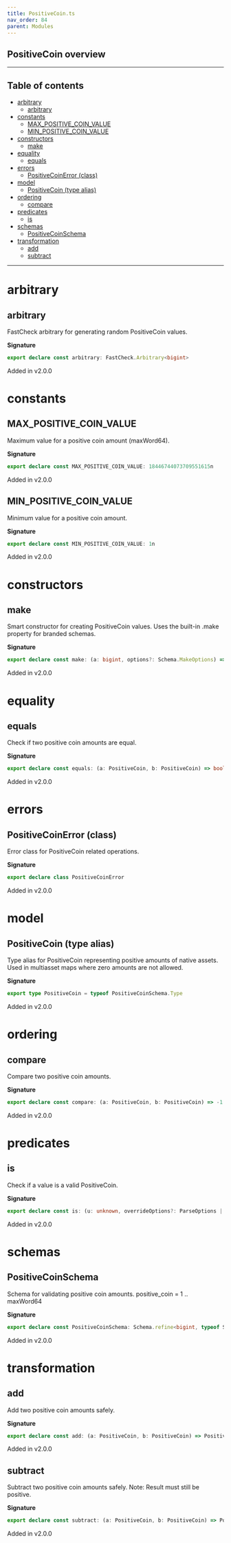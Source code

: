 ```yaml
---
title: PositiveCoin.ts
nav_order: 84
parent: Modules
---
```


## PositiveCoin overview

---

<h2 class="text-delta">Table of contents</h2>

- [arbitrary](#arbitrary)
  - [arbitrary](#arbitrary-1)
- [constants](#constants)
  - [MAX_POSITIVE_COIN_VALUE](#max_positive_coin_value)
  - [MIN_POSITIVE_COIN_VALUE](#min_positive_coin_value)
- [constructors](#constructors)
  - [make](#make)
- [equality](#equality)
  - [equals](#equals)
- [errors](#errors)
  - [PositiveCoinError (class)](#positivecoinerror-class)
- [model](#model)
  - [PositiveCoin (type alias)](#positivecoin-type-alias)
- [ordering](#ordering)
  - [compare](#compare)
- [predicates](#predicates)
  - [is](#is)
- [schemas](#schemas)
  - [PositiveCoinSchema](#positivecoinschema)
- [transformation](#transformation)
  - [add](#add)
  - [subtract](#subtract)

---

# arbitrary

## arbitrary

FastCheck arbitrary for generating random PositiveCoin values.

**Signature**

```ts
export declare const arbitrary: FastCheck.Arbitrary<bigint>
```

Added in v2.0.0

# constants

## MAX_POSITIVE_COIN_VALUE

Maximum value for a positive coin amount (maxWord64).

**Signature**

```ts
export declare const MAX_POSITIVE_COIN_VALUE: 18446744073709551615n
```

Added in v2.0.0

## MIN_POSITIVE_COIN_VALUE

Minimum value for a positive coin amount.

**Signature**

```ts
export declare const MIN_POSITIVE_COIN_VALUE: 1n
```

Added in v2.0.0

# constructors

## make

Smart constructor for creating PositiveCoin values.
Uses the built-in .make property for branded schemas.

**Signature**

```ts
export declare const make: (a: bigint, options?: Schema.MakeOptions) => bigint
```

Added in v2.0.0

# equality

## equals

Check if two positive coin amounts are equal.

**Signature**

```ts
export declare const equals: (a: PositiveCoin, b: PositiveCoin) => boolean
```

Added in v2.0.0

# errors

## PositiveCoinError (class)

Error class for PositiveCoin related operations.

**Signature**

```ts
export declare class PositiveCoinError
```

Added in v2.0.0

# model

## PositiveCoin (type alias)

Type alias for PositiveCoin representing positive amounts of native assets.
Used in multiasset maps where zero amounts are not allowed.

**Signature**

```ts
export type PositiveCoin = typeof PositiveCoinSchema.Type
```

Added in v2.0.0

# ordering

## compare

Compare two positive coin amounts.

**Signature**

```ts
export declare const compare: (a: PositiveCoin, b: PositiveCoin) => -1 | 0 | 1
```

Added in v2.0.0

# predicates

## is

Check if a value is a valid PositiveCoin.

**Signature**

```ts
export declare const is: (u: unknown, overrideOptions?: ParseOptions | number) => u is bigint
```

Added in v2.0.0

# schemas

## PositiveCoinSchema

Schema for validating positive coin amounts.
positive_coin = 1 .. maxWord64

**Signature**

```ts
export declare const PositiveCoinSchema: Schema.refine<bigint, typeof Schema.BigIntFromSelf>
```

Added in v2.0.0

# transformation

## add

Add two positive coin amounts safely.

**Signature**

```ts
export declare const add: (a: PositiveCoin, b: PositiveCoin) => PositiveCoin
```

Added in v2.0.0

## subtract

Subtract two positive coin amounts safely.
Note: Result must still be positive.

**Signature**

```ts
export declare const subtract: (a: PositiveCoin, b: PositiveCoin) => PositiveCoin
```

Added in v2.0.0
